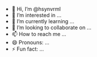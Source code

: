 - 👋 Hi, I’m @hsynvrml
- 👀 I’m interested in ...
- 🌱 I’m currently learning ...
- 💞️ I’m looking to collaborate on ...
- 📫 How to reach me ...
- 😄 Pronouns: ...
- ⚡ Fun fact: ...

<!---
hsynvrml/hsynvrml is a ✨ special ✨ repository because its `README.md` (this file) appears on your GitHub profile.
You can click the Preview link to take a look at your changes.
--->
